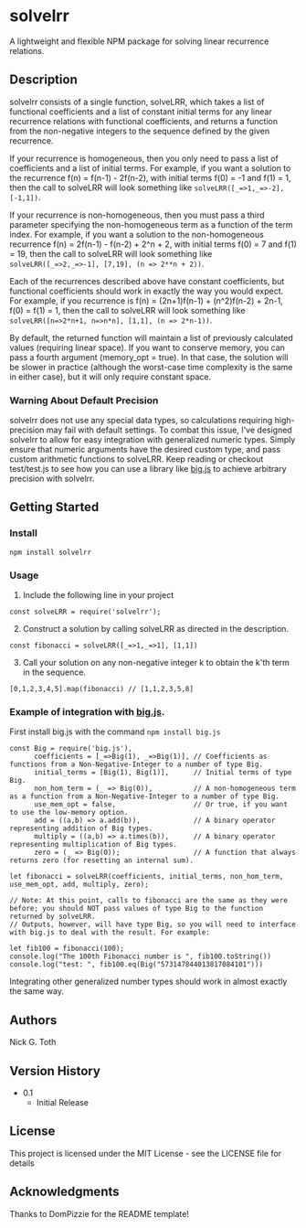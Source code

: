 # solvelrr

A lightweight and flexible NPM package for solving linear recurrence relations.

## Description

solvelrr consists of a single function, solveLRR, which takes a list of functional coefficients and a list of constant initial terms for any linear recurrence relations with functional coefficients, and returns a function from the non-negative integers to the sequence defined by the given recurrence.

If your recurrence is homogeneous, then you only need to pass a list of coefficients and a list of initial terms. For example, if you want a solution to the recurrence f(n) = f(n-1) - 2f(n-2), with initial terms f(0) = -1 and f(1) = 1, then the call to solveLRR will look something like ```solveLRR([_=>1,_=>-2], [-1,1])```.

If your recurrence is non-homogeneous, then you must pass a third parameter specifying the non-homogeneous term as a function of the term index. For example, if you want a solution to the non-homogeneous recurrence f(n) = 2f(n-1) - f(n-2) + 2^n + 2, with initial terms f(0) = 7 and f(1) = 19, then the call to solveLRR will look something like ```solveLRR([_=>2,_=>-1], [7,19], (n => 2**n + 2))```.

Each of the recurrences described above have constant coefficients, but functional coefficients should work in exactly the way you would expect. For example, if you recurrence is f(n) = (2n+1)f(n-1) + (n^2)f(n-2) + 2n-1, f(0) = f(1) = 1, then the call to solveLRR will look something like ```solveLRR([n=>2*n+1, n=>n*n], [1,1], (n => 2*n-1))```.

By default, the returned function will maintain a list of previously calculated values (requiring linear space). If you want to conserve memory, you can pass a fourth argument (memory_opt = true). In that case, the solution will be slower in practice (although the worst-case time complexity is the same in either case), but it will only require constant space.

### Warning About Default Precision

solvelrr does not use any special data types, so calculations requiring high-precision may fail with default settings. To combat this issue, I've designed solvelrr to allow for easy integration with generalized numeric types. Simply ensure that numeric arguments have the desired custom type, and pass custom arithmetic functions to solveLRR. Keep reading or checkout test/test.js to see how you can use a library like <a href="https://github.com/MikeMcl/big.js/" target="_blank">big.js</a> to achieve arbitrary precision with solvelrr.

## Getting Started

### Install

```
npm install solvelrr
```

### Usage

1. Include the following line in your project
```
const solveLRR = require('solvelrr');
```
2. Construct a solution by calling solveLRR as directed in the description.
```
const fibonacci = solveLRR([_=>1,_=>1], [1,1])
```
3. Call your solution on any non-negative integer k to obtain the k'th term in the sequence.
```
[0,1,2,3,4,5].map(fibonacci) // [1,1,2,3,5,8]
```

### Example of integration with <a href="https://github.com/MikeMcl/big.js/" target="_blank">big.js</a>.

First install big.js with the command ```npm install big.js```
```
const Big = require('big.js'),
      coefficients = [_=>Big(1), _=>Big(1)], // Coefficients as functions from a Non-Negative-Integer to a number of type Big.
      initial_terms = [Big(1), Big(1)],      // Initial terms of type Big.
      non_hom_term = (_ => Big(0)),          // A non-homogeneous term as a function from a Non-Negative-Integer to a number of type Big.
      use_mem_opt = false,                   // Or true, if you want to use the low-memory option.
      add = ((a,b) => a.add(b)),             // A binary operator representing addition of Big types.
      multiply = ((a,b) => a.times(b)),      // A binary operator representing multiplication of Big types.
      zero = (_ => Big(0));                  // A function that always returns zero (for resetting an internal sum).

let fibonacci = solveLRR(coefficients, initial_terms, non_hom_term, use_mem_opt, add, multiply, zero);

// Note: At this point, calls to fibonacci are the same as they were before; you should NOT pass values of type Big to the function returned by solveLRR.
// Outputs, however, will have type Big, so you will need to interface with big.js to deal with the result. For example:

let fib100 = fibonacci(100);
console.log("The 100th Fibonacci number is ", fib100.toString())
console.log("test: ", fib100.eq(Big("573147844013817084101")))
```
Integrating other generalized number types should work in almost exactly the same way.

<!--
## Help

Any advise for common problems or issues.
```
command to run if program contains helper info
```
-->
## Authors

  Nick G. Toth

## Version History
<!--
* 0.2
    * Various bug fixes and optimizations
    * See [commit change]() or [release history]()
-->
* 0.1
    * Initial Release

## License

This project is licensed under the MIT License - see the LICENSE file for details

## Acknowledgments

Thanks to DomPizzie for the README template!
